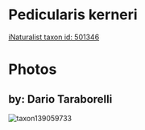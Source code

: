 
Pedicularis kerneri
===================
  
[iNaturalist taxon id: 501346](https://www.inaturalist.org/taxa/501346)
# Photos

## by: Dario Taraborelli
  
![taxon139059733](https://inaturalist-open-data.s3.amazonaws.com/photos/148972290/medium.jpeg)